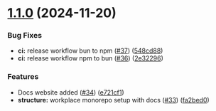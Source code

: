 # [1.1.0](https://github.com/KeptCodes/StatStream/compare/v1.0.2...v1.1.0) (2024-11-20)


### Bug Fixes

* **ci:** release workflow bun to npm ([#37](https://github.com/KeptCodes/StatStream/issues/37)) ([548cd88](https://github.com/KeptCodes/StatStream/commit/548cd88300b65c36c9ac08508f7da24457a6e9e1))
* **ci:** release workflow npm to bun ([#36](https://github.com/KeptCodes/StatStream/issues/36)) ([2e32296](https://github.com/KeptCodes/StatStream/commit/2e32296ea94ba7e734820144dda5ec39798537cb))


### Features

* Docs website added ([#34](https://github.com/KeptCodes/StatStream/issues/34)) ([e721cf1](https://github.com/KeptCodes/StatStream/commit/e721cf125f60e33d0332f560911b6afbbdb354a9))
* **structure:** workplace monorepo setup with docs ([#33](https://github.com/KeptCodes/StatStream/issues/33)) ([fa2bed0](https://github.com/KeptCodes/StatStream/commit/fa2bed067050e109bec2cd4383fe545cad1277b7))
